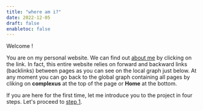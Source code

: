 ```yaml
---
title: "where am i?"
date: 2022-12-05
draft: false
enabletoc: false
---
```



Welcome !

You are on my personal website. We can find out [about me](miscellaneous/about%20me.md) by clicking on the link.
In fact, this entire website relies on forward and backward links (backlinks) between pages as you can see on the local graph just below. 
At any moment you can go back to the global graph containing all pages by cliking on **complexus** at the top of the page or **Home** at the bottom.

If you are here for the first time, let me introduce you to the project in four steps. Let's proceed to [step 1](miscellaneous/step%201.md). 



